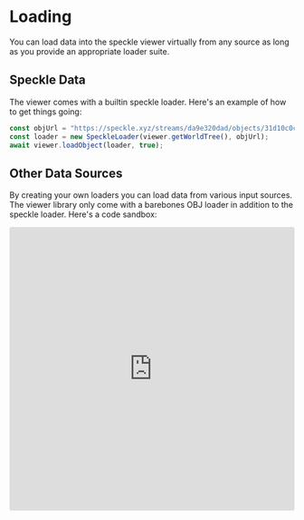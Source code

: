 # Loading

You can load data into the speckle viewer virtually from any source as long as you provide an appropriate loader suite.

## Speckle Data
The viewer comes with a builtin speckle loader. Here's an example of how to get things going:
```ts
const objUrl = "https://speckle.xyz/streams/da9e320dad/objects/31d10c0cea569a1e26809658ed27e281"
const loader = new SpeckleLoader(viewer.getWorldTree(), objUrl);
await viewer.loadObject(loader, true);
```

## Other Data Sources
By creating your own loaders you can load data from various input sources. The viewer library only come with a barebones OBJ loader in addition to the speckle loader. Here's a code sandbox:

<iframe src="https://codesandbox.io/embed/pydvhz?view=Editor+%2B+Preview&module=%2Fsrc%2Findex.ts&hidenavigation=1"
     style="width:100%; height: 500px; border:0; border-radius: 4px; overflow:hidden;"
     title="Obj Loader"
     allow="accelerometer; ambient-light-sensor; camera; encrypted-media; geolocation; gyroscope; hid; microphone; midi; payment; usb; vr; xr-spatial-tracking"
     sandbox="allow-forms allow-modals allow-popups allow-presentation allow-same-origin allow-scripts"
></iframe>